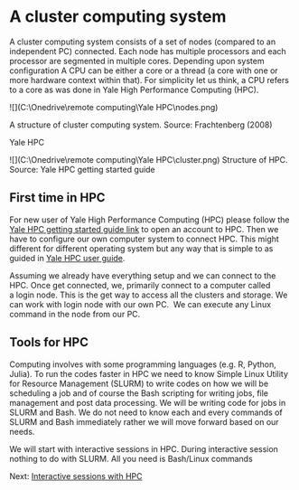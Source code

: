 # A cluster computing system #


A cluster computing system consists of a set of nodes (compared to an independent PC) connected. Each node has multiple processors and each processor are segmented in multiple cores. Depending upon system configuration A CPU can be either a core or a thread (a core with one or more hardware context within that). For simplicity let us think, a CPU refers to a core as was done in Yale High Performance Computing (HPC).

![](C:\Onedrive\remote computing\Yale HPC\nodes.png)

A structure of cluster computing system. Source: Frachtenberg (2008)

Yale HPC

![](C:\Onedrive\remote computing\Yale HPC\cluster.png)
Structure of HPC.  Source: Yale HPC getting started guide

## First time in HPC ##
For new user of Yale High Performance Computing (HPC) please follow the [Yale HPC getting started guide link](https://research.computing.yale.edu/support/hpc/getting-started) to open an account to HPC. Then we have to configure our own computer system to connect HPC. This might different for different operating system but any way that is simple to as guided in [Yale HPC user guide](https://research.computing.yale.edu/support/hpc/user-guide). 

Assuming we already have everything setup and we can connect to the HPC. Once get connected, we, primarily connect to a computer called a login node. This is the get way to access all the clusters and storage. We can work with login node with our own PC.  We can execute any Linux command in the node from our PC.

## Tools for HPC ##
Computing involves with some programming languages (e.g. R, Python, Julia). To run the codes faster in HPC we need to know Simple Linux Utility for Resource Management (SLURM) to write codes on how we will be scheduling a job and of course the Bash scripting for writing jobs, file management and post data processing. We will be writing code for jobs in SLURM and Bash. We do not need to know each and every commands of SLURM and Bash immediately rather we will move forward based on our needs.

We will start with interactive sessions in HPC. During interactive session nothing to do with SLURM. All you need is Bash/Linux commands

Next: [Interactive sessions with HPC](https://github.com/yushuf/BiostatComputing/blob/master/Interactive_sessions.md)

